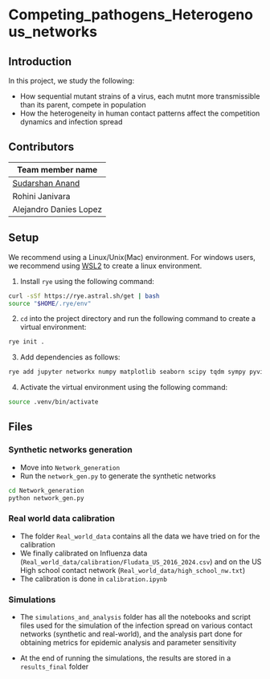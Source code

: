 # Competing_pathogens_Heterogenous_networks

## Introduction

In this project, we study the following:
- How sequential mutant strains of a virus, each mutnt more transmissible than its parent, compete in population
- How the heterogeneity in human contact patterns affect the competition dynamics and infection spread

## Contributors
| Team member name |
| ---------------- |
| [Sudarshan Anand](https://github.com/ASudu) |
| Rohini Janivara |
| Alejandro Danies Lopez |


## Setup

We recommend using a Linux/Unix(Mac) environment. For windows users, we recommend using [WSL2](https://learn.microsoft.com/en-us/windows/wsl/install) to create a linux environment.

1. Install `rye` using the following command:
```bash
curl -sSf https://rye.astral.sh/get | bash
source "$HOME/.rye/env"
````
2. `cd` into the project directory and run the following command to create a virtual environment:
```bash
rye init .
```
3. Add dependencies as follows:
```bash
rye add jupyter networkx numpy matplotlib seaborn scipy tqdm sympy pyvis plotly 
```
4. Activate the virtual environment using the following command:
```bash
source .venv/bin/activate
```

## Files

### Synthetic networks generation
- Move into ``Network_generation``
- Run the ``network_gen.py`` to generate the synthetic networks
```bash
cd Network_generation
python network_gen.py
```

### Real world data calibration
- The folder ``Real_world_data`` contains all the data we have tried on for the calibration
- We finally calibrated on Influenza data (``Real_world_data/calibration/Fludata_US_2016_2024.csv``) and on the US High school contact network (``Real_world_data/high_school_nw.txt``)
- The calibration is done in ``calibration.ipynb``

### Simulations
- The ``simulations_and_analysis`` folder has all the notebooks and script files used for the simulation of the infection spread on various contact networks (synthetic and real-world), and the analysis part done for obtaining metrics for epidemic analysis and parameter sensitivity

- At the end of running the simulations, the results are stored in a ``results_final`` folder

